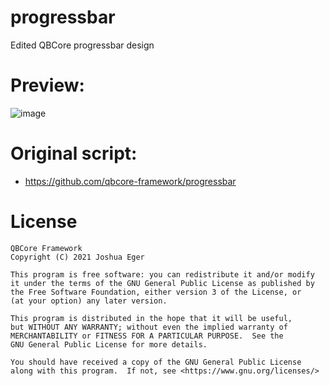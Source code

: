 # progressbar
Edited QBCore progressbar design 

# Preview:
![image](https://user-images.githubusercontent.com/89866234/171045540-85a5a541-8488-4588-a031-d4e50d1571ab.png)


# Original script:
- https://github.com/qbcore-framework/progressbar

# License

    QBCore Framework
    Copyright (C) 2021 Joshua Eger

    This program is free software: you can redistribute it and/or modify
    it under the terms of the GNU General Public License as published by
    the Free Software Foundation, either version 3 of the License, or
    (at your option) any later version.

    This program is distributed in the hope that it will be useful,
    but WITHOUT ANY WARRANTY; without even the implied warranty of
    MERCHANTABILITY or FITNESS FOR A PARTICULAR PURPOSE.  See the
    GNU General Public License for more details.

    You should have received a copy of the GNU General Public License
    along with this program.  If not, see <https://www.gnu.org/licenses/>
